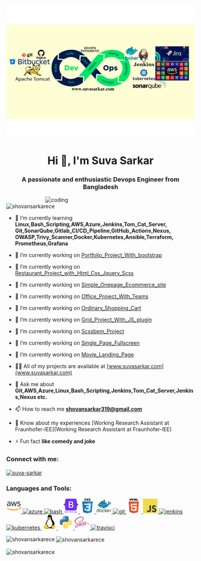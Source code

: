 ![logo](https://github.com/shovansarkarece/shovansarkarece/blob/main/Untitled%20design.png)
<h1 align="center">Hi 👋, I'm Suva Sarkar</h1>
<h3 align="center">A passionate and enthusiastic Devops Engineer from Bangladesh</h3>

<img align="right" alt="coding" width="400" src="https://media.giphy.com/media/UOiS4B0p4O2KxYxah8/giphy.gif">

<p align="left"> <img src="https://komarev.com/ghpvc/?username=shovansarkarece&label=Profile%20views&color=0e75b6&style=flat" alt="shovansarkarece" /> </p>

- 🌱 I’m currently learning
  **Linux,Bash_Scripting,AWS,Azure,Jenkins,Tom_Cat_Server,
  Git,SonarQube,Gitlab_CI/CD_Pipeline,GitHub_Actions,Nexus,
  OWASP,Trivy_Scanner,Docker,Kubernetes,Ansible,Terraform,
  Prometheus,Grafana**

- 🔭 I’m currently working on [Portfolio_Project_With_bootstrap](https://portfolio-project-with-bootstrap.netlify.app/)

- 🔭 I’m currently working on [Restaurant_Project_with_Html_Css_Jquery_Scss](https://restaurant-project-with-html-css-jquery-scss.netlify.app/)

- 🔭 I’m currently working on [Simple_Onepage_Ecommerce_site](https://simple-onepage-ecommerce-site.netlify.app/)

- 🔭 I’m currently working on [Office_Project_With_Teams](https://office-project-with-teams.netlify.app/)

- 🔭 I’m currently working on [Ordinary_Shopping_Cart](https://ordinary-shopping-cart.netlify.app/)

- 🔭 I’m currently working on [Grid_Project_With_JS_plugin](https://grid-project-with-js-plugin.netlify.app/)

- 🔭 I’m currently working on [Scssbem_Project](https://scssbem-project.netlify.app/)

- 🔭 I’m currently working on [Single_Page_Fullscreen](https://single-page-fullscreen.netlify.app/)

- 🔭 I’m currently working on [Movie_Landing_Page](https://landing-page-movie.netlify.app/)

- 👨‍💻 All of my projects are available at [www.suvasarkar.com](www.suvasarkar.com)

- 💬 Ask me about **Git,AWS,Azure,Linux,Bash_Scripting,Jenkins,Tom_Cat_Server,Jenkins,Nexus etc.**

- 📫 How to reach me **shovansarkar319@gmail.com**

- 📄 Know about my experiences [Working Research Assistant at Fraunhofer-IEE](Working Research Assistant at Fraunhofer-IEE)

- ⚡ Fun fact **like comedy and joke**

<h3 align="left">Connect with me:</h3>
<p align="left">

<a href="https://linkedin.com/in/suva-sarkar" target="blank"><img align="center" src="https://raw.githubusercontent.com/rahuldkjain/github-profile-readme-generator/master/src/images/icons/Social/linked-in-alt.svg" alt="suva-sarkar" height="30" width="40" /></a>
</p>

<h3 align="left">Languages and Tools:</h3>
<p align="left"> <a href="https://aws.amazon.com" target="_blank" rel="noreferrer"> <img src="https://raw.githubusercontent.com/devicons/devicon/master/icons/amazonwebservices/amazonwebservices-original-wordmark.svg" alt="aws" width="40" height="40"/> </a> <a href="https://azure.microsoft.com/en-in/" target="_blank" rel="noreferrer"> <img src="https://www.vectorlogo.zone/logos/microsoft_azure/microsoft_azure-icon.svg" alt="azure" width="40" height="40"/> </a> <a href="https://www.gnu.org/software/bash/" target="_blank" rel="noreferrer"> <img src="https://www.vectorlogo.zone/logos/gnu_bash/gnu_bash-icon.svg" alt="bash" width="40" height="40"/> </a> <a href="https://getbootstrap.com" target="_blank" rel="noreferrer"> <img src="https://raw.githubusercontent.com/devicons/devicon/master/icons/bootstrap/bootstrap-plain-wordmark.svg" alt="bootstrap" width="40" height="40"/> </a> <a href="https://www.w3schools.com/css/" target="_blank" rel="noreferrer"> <img src="https://raw.githubusercontent.com/devicons/devicon/master/icons/css3/css3-original-wordmark.svg" alt="css3" width="40" height="40"/> </a> <a href="https://www.docker.com/" target="_blank" rel="noreferrer"> <img src="https://raw.githubusercontent.com/devicons/devicon/master/icons/docker/docker-original-wordmark.svg" alt="docker" width="40" height="40"/> </a> <a href="https://git-scm.com/" target="_blank" rel="noreferrer"> <img src="https://www.vectorlogo.zone/logos/git-scm/git-scm-icon.svg" alt="git" width="40" height="40"/> </a> <a href="https://www.w3.org/html/" target="_blank" rel="noreferrer"> <img src="https://raw.githubusercontent.com/devicons/devicon/master/icons/html5/html5-original-wordmark.svg" alt="html5" width="40" height="40"/> </a> <a href="https://developer.mozilla.org/en-US/docs/Web/JavaScript" target="_blank" rel="noreferrer"> <img src="https://raw.githubusercontent.com/devicons/devicon/master/icons/javascript/javascript-original.svg" alt="javascript" width="40" height="40"/> </a> <a href="https://www.jenkins.io" target="_blank" rel="noreferrer"> <img src="https://www.vectorlogo.zone/logos/jenkins/jenkins-icon.svg" alt="jenkins" width="40" height="40"/> </a> <a href="https://kubernetes.io" target="_blank" rel="noreferrer"> <img src="https://www.vectorlogo.zone/logos/kubernetes/kubernetes-icon.svg" alt="kubernetes" width="40" height="40"/> </a> <a href="https://www.linux.org/" target="_blank" rel="noreferrer"> <img src="https://raw.githubusercontent.com/devicons/devicon/master/icons/linux/linux-original.svg" alt="linux" width="40" height="40"/> </a> <a href="https://www.python.org" target="_blank" rel="noreferrer"> <img src="https://raw.githubusercontent.com/devicons/devicon/master/icons/python/python-original.svg" alt="python" width="40" height="40"/> </a> <a href="https://sass-lang.com" target="_blank" rel="noreferrer"> <img src="https://raw.githubusercontent.com/devicons/devicon/master/icons/sass/sass-original.svg" alt="sass" width="40" height="40"/> </a> <a href="https://travis-ci.org" target="_blank" rel="noreferrer"> <img src="https://www.vectorlogo.zone/logos/travis-ci/travis-ci-icon.svg" alt="travisci" width="40" height="40"/> </a> </p>

<p><img align="left" src="https://github-readme-stats.vercel.app/api/top-langs?username=shovansarkarece&show_icons=true&locale=en&layout=compact" alt="shovansarkarece" /></p>

<p>&nbsp;<img align="center" src="https://github-readme-stats.vercel.app/api?username=shovansarkarece&show_icons=true&locale=en" alt="shovansarkarece" /></p>

<p><img align="center" src="https://github-readme-streak-stats.herokuapp.com/?user=shovansarkarece&" alt="shovansarkarece" /></p>
